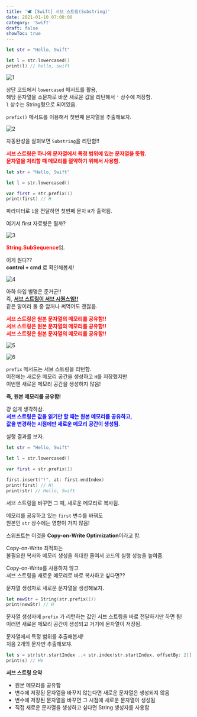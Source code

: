```yaml
---
title: '🕊 [Swift] 서브 스트링(Substring)'
date: 2021-01-10 07:00:00
category: 'Swift'
draft: false
showToc: true
---
```


```swift
let str = "Hello, Swift"

let l = str.lowercased()
print(l) // hello, swift
```

![1](https://user-images.githubusercontent.com/55340876/110339629-b61ad580-806b-11eb-8986-b478bba42f67.png)

상단 코드에서 `lowercased` 메서드를 활용,  
해당 문자열을 소문자로 바꾼 새로운 값을 리턴해서 `'` 상수에 저장함.  
`l` 상수는 String형으로 되어있음.

`prefix()` 메서드를 이용해서 첫번째 문자열을 추출해보자.

![2](https://user-images.githubusercontent.com/55340876/110339625-b5823f00-806b-11eb-80c7-227e8ca1a366.png)

자동완성을 살펴보면 `Substring`을 리턴함!!

<span style="color: red;">**서브 스트링은 하나의 문자열에서 특정 범위에 있는 문자열을 뜻함.  
문자열을 처리할 때 메모리를 절약하기 위해서 사용함.**</span>

```swift
let str = "Hello, Swift"

let l = str.lowercased()

var first = str.prefix(1)
print(first) // H
```

파라미터로 `1`을 전달하면 첫번째 문자 `H`가 출력됨.

여기서 first 자료형은 뭘까?

![3](https://user-images.githubusercontent.com/55340876/110339622-b4e9a880-806b-11eb-9f84-dc90e63672c3.png)

<span style="color: red;">**String.SubSequence**</span>임.

이게 뭔디??  
**control + cmd** 로 확인해봅세!

![4](https://user-images.githubusercontent.com/55340876/110339620-b4511200-806b-11eb-9521-592b2d1cf4c2.png)

아하 타입 별명은 준거군!!  
즉, **<u>서브 스트링이 서브 시퀀스임!!</u>**  
같은 말이라 둘 중 암꺼나 써먹어도 괜찮음.

<span style="color: red;">**서브 스트링은 원본 문자열의 메모리를 공유함!!  
서브 스트링은 원본 문자열의 메모리를 공유함!!  
서브 스트링은 원본 문자열의 메모리를 공유함!!**</span>

![5](https://user-images.githubusercontent.com/55340876/110339618-b3b87b80-806b-11eb-93ba-b0ba8e7bc9ec.png)

![6](https://user-images.githubusercontent.com/55340876/110339608-b1562180-806b-11eb-8a79-38a874810d85.png)

`prefix` 메서드는 서브 스트링을 리턴함.  
이전에는 새로운 메모리 공간을 생성하고 `H`를 저장했지만  
이번엔 새로운 메모리 공간을 생성하지 않음!

**즉, 원본 메모리를 공유함!**

걍 쉽게 생각하삼.  
<span style="color: blue;">**서브 스트링은 값을 읽기만 할 때는 원본 메모리를 공유하고,  
값을 변경하는 시점에만 새로운 메모리 공간이 생성됨.**</span>

실행 결과를 보자.

```swift
let str = "Hello, Swift"

let l = str.lowercased()

var first = str.prefix(1)

first.insert("!", at: first.endIndex)
print(first) // H!
print(str) // Hello, Swift
```

서브 스트링을 바꾸면 그 때, 새로운 메모리로 복사됨.

메모리를 공유하고 있는 `first` 변수를 바꿔도  
원본인 `str` 상수에는 영향이 가지 않음!

스위프트는 이것을 **Copy-on-Write Optimization**이라고 함.

Copy-on-Write 최적화는  
불필요한 복사와 메모리 생성을 최대한 줄여서 코드의 실행 성능을 높여줌.

Copy-on-Write를 사용하지 않고  
서브 스트링을 새로운 메모리로 바로 복사하고 싶다면??

문자열 생성자로 새로운 문자열을 생성해보자.

```swift
let newStr = String(str.prefix(1))
print(newStr) // H
```

문자열 생성자에 `prefix` 가 리턴하는 값인 서브 스트링을 바로 전달하기만 하면 됨!  
이러면 새로운 메모리 공간이 생성되고 거기에 문자열이 저장됨.

문자열에서 특정 범위를 추출해봅세!  
처음 2개의 문자만 추출해보쟈.

```swift
let s = str[str.startIndex ..< str.index(str.startIndex, offsetBy: 2)]
print(s) // He
```

**서브 스트링 요약**

- 원본 메모리를 공유함
- 변수에 저장된 문자열을 바꾸지 않는다면 새로운 문자열은 생성되지 않음
- 변수에 저장된 문자열을 바꾸면 그 시점에 새로운 문자열이 생성됨
- 직접 새로운 문자열을 생성하고 싶다면 String 생성자를 사용함
